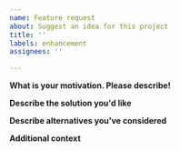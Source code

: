 ```yaml
---
name: Feature request
about: Suggest an idea for this project
title: ''
labels: enhancement
assignees: ''

---
```


<!--
Thank you for filing a feature request! Please provide a short summary of the new
you need along with any information that might be required to understand the request.

If you feel like any of the provided sections are not needed, 
feel free to delete the corresponding section and leave it unfilled.
-->

**What is your motivation. Please describe!**

**Describe the solution you'd like**
<!-- A clear and concise description of what functionality we are missing to provide and how you want it to be provided. -->

**Describe alternatives you've considered**
<!-- A clear and concise description of any alternative solutions or features you've considered (and possibly why they do not suffice) -->

**Additional context**
<!-- Add any other context or screenshots about the feature request here. -->
